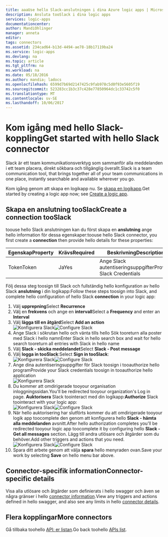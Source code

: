 ```yaml
---
title: aaaUse hello Slack-anslutningen i dina Azure logic apps | Microsoft Docs
description: Ansluta tooSlack i dina logic apps
services: logic-apps
documentationcenter: 
author: MandiOhlinger
manager: anneta
editor: 
tags: connectors
ms.assetid: 234cad64-b13d-4494-ae78-18b17119ba24
ms.service: logic-apps
ms.devlang: na
ms.topic: article
ms.tgt_pltfrm: na
ms.workload: na
ms.date: 05/18/2016
ms.author: mandia; ladocs
ms.openlocfilehash: 6599d7b69d2147425c9fab978c5d0f93e5605f19
ms.sourcegitcommit: 523283cc1b3c37c428e77850964dc1c33742c5f0
ms.translationtype: MT
ms.contentlocale: sv-SE
ms.lasthandoff: 10/06/2017
---
```

# <a name="get-started-with-hello-slack-connector"></a><span data-ttu-id="1bc7e-103">Kom igång med hello Slack-koppling</span><span class="sxs-lookup"><span data-stu-id="1bc7e-103">Get started with hello Slack connector</span></span>
<span data-ttu-id="1bc7e-104">Slack är ett team kommunikationsverktyg som sammanför alla meddelanden i ett team placera, direkt sökbara och tillgänglig överallt.</span><span class="sxs-lookup"><span data-stu-id="1bc7e-104">Slack is a team communication tool, that brings together all of your team communications in one place, instantly searchable and available wherever you go.</span></span> 

<span data-ttu-id="1bc7e-105">Kom igång genom att skapa en logikapp nu. Se [skapa en logikapp](../logic-apps/logic-apps-create-a-logic-app.md).</span><span class="sxs-lookup"><span data-stu-id="1bc7e-105">Get started by creating a logic app now; see [Create a logic app](../logic-apps/logic-apps-create-a-logic-app.md).</span></span>

## <a name="create-a-connection-tooslack"></a><span data-ttu-id="1bc7e-106">Skapa en anslutning tooSlack</span><span class="sxs-lookup"><span data-stu-id="1bc7e-106">Create a connection tooSlack</span></span>
<span data-ttu-id="1bc7e-107">toouse hello Slack anslutningen kan du först skapa en **anslutning** ange hello information för dessa egenskaper:</span><span class="sxs-lookup"><span data-stu-id="1bc7e-107">toouse hello Slack connector, you first create a **connection** then provide hello details for these properties:</span></span> 

| <span data-ttu-id="1bc7e-108">Egenskap</span><span class="sxs-lookup"><span data-stu-id="1bc7e-108">Property</span></span> | <span data-ttu-id="1bc7e-109">Krävs</span><span class="sxs-lookup"><span data-stu-id="1bc7e-109">Required</span></span> | <span data-ttu-id="1bc7e-110">Beskrivning</span><span class="sxs-lookup"><span data-stu-id="1bc7e-110">Description</span></span> |
| --- | --- | --- |
| <span data-ttu-id="1bc7e-111">Token</span><span class="sxs-lookup"><span data-stu-id="1bc7e-111">Token</span></span> |<span data-ttu-id="1bc7e-112">Ja</span><span class="sxs-lookup"><span data-stu-id="1bc7e-112">Yes</span></span> |<span data-ttu-id="1bc7e-113">Ange Slack autentiseringsuppgifter</span><span class="sxs-lookup"><span data-stu-id="1bc7e-113">Provide Slack Credentials</span></span> |

<span data-ttu-id="1bc7e-114">Följ dessa steg toosign till Slack och fullständig hello konfiguration av hello Slack **anslutning** i din logikapp:</span><span class="sxs-lookup"><span data-stu-id="1bc7e-114">Follow these steps toosign into Slack, and complete hello configuration of hello Slack **connection** in your logic app:</span></span>

1. <span data-ttu-id="1bc7e-115">Välj **upprepning**</span><span class="sxs-lookup"><span data-stu-id="1bc7e-115">Select **Recurrence**</span></span>
2. <span data-ttu-id="1bc7e-116">Välj en **frekvens** och ange en **intervall**</span><span class="sxs-lookup"><span data-stu-id="1bc7e-116">Select a **Frequency** and enter an **Interval**</span></span>
3. <span data-ttu-id="1bc7e-117">Välj **lägga till en åtgärd**</span><span class="sxs-lookup"><span data-stu-id="1bc7e-117">Select **Add an action**</span></span>  
   <span data-ttu-id="1bc7e-118">![Konfigurera Slack][1]</span><span class="sxs-lookup"><span data-stu-id="1bc7e-118">![Configure Slack][1]</span></span>  
4. <span data-ttu-id="1bc7e-119">Ange Slack i sökrutan hello och vänta tills hello Sök tooreturn alla poster med Slack i hello namn</span><span class="sxs-lookup"><span data-stu-id="1bc7e-119">Enter Slack in hello search box and wait for hello search tooreturn all entries with Slack in hello name</span></span>
5. <span data-ttu-id="1bc7e-120">Välj **Slack - skicka meddelandet**</span><span class="sxs-lookup"><span data-stu-id="1bc7e-120">Select **Slack - Post message**</span></span>
6. <span data-ttu-id="1bc7e-121">Välj **logga in tooSlack**:</span><span class="sxs-lookup"><span data-stu-id="1bc7e-121">Select **Sign in tooSlack**:</span></span>  
   <span data-ttu-id="1bc7e-122">![Konfigurera Slack][2]</span><span class="sxs-lookup"><span data-stu-id="1bc7e-122">![Configure Slack][2]</span></span>
7. <span data-ttu-id="1bc7e-123">Ange dina autentiseringsuppgifter för Slack toosign i tooauthorize hello program</span><span class="sxs-lookup"><span data-stu-id="1bc7e-123">Provide your Slack credentials toosign in tooauthorize hello  application</span></span>    
   ![Konfigurera Slack][3]  
8. <span data-ttu-id="1bc7e-125">Du kommer att omdirigerade tooyour organisation inloggningssidan.</span><span class="sxs-lookup"><span data-stu-id="1bc7e-125">You'll be redirected tooyour organization's Log in page.</span></span> <span data-ttu-id="1bc7e-126">**Auktorisera** Slack toointeract med din logikapp:</span><span class="sxs-lookup"><span data-stu-id="1bc7e-126">**Authorize** Slack toointeract with your logic app:</span></span>      
   <span data-ttu-id="1bc7e-127">![Konfigurera Slack][5]</span><span class="sxs-lookup"><span data-stu-id="1bc7e-127">![Configure Slack][5]</span></span> 
9. <span data-ttu-id="1bc7e-128">När hello auktorisering har slutförts kommer du att omdirigerade tooyour logik app toocomplete den genom att konfigurera hello **Slack - hämta alla meddelanden** avsnitt.</span><span class="sxs-lookup"><span data-stu-id="1bc7e-128">After hello authorization completes you'll be redirected tooyour logic app toocomplete it by configuring hello **Slack - Get all messages** section.</span></span> <span data-ttu-id="1bc7e-129">Lägg till andra utlösare och åtgärder som du behöver.</span><span class="sxs-lookup"><span data-stu-id="1bc7e-129">Add other triggers and actions that you need.</span></span>  
   <span data-ttu-id="1bc7e-130">![Konfigurera Slack][6]</span><span class="sxs-lookup"><span data-stu-id="1bc7e-130">![Configure Slack][6]</span></span>
10. <span data-ttu-id="1bc7e-131">Spara ditt arbete genom att välja **spara** hello menyraden ovan.</span><span class="sxs-lookup"><span data-stu-id="1bc7e-131">Save your work by selecting **Save** on hello menu bar above.</span></span>

## <a name="connector-specific-details"></a><span data-ttu-id="1bc7e-132">Connector-specifik information</span><span class="sxs-lookup"><span data-stu-id="1bc7e-132">Connector-specific details</span></span>

<span data-ttu-id="1bc7e-133">Visa alla utlösare och åtgärder som definierats i hello swagger och även se några gränser i hello [connector information](/connectors/slack/).</span><span class="sxs-lookup"><span data-stu-id="1bc7e-133">View any triggers and actions defined in hello swagger, and also see any limits in hello [connector details](/connectors/slack/).</span></span>

## <a name="more-connectors"></a><span data-ttu-id="1bc7e-134">Flera kopplingar</span><span class="sxs-lookup"><span data-stu-id="1bc7e-134">More connectors</span></span>
<span data-ttu-id="1bc7e-135">Gå tillbaka toohello [API: er listan](apis-list.md).</span><span class="sxs-lookup"><span data-stu-id="1bc7e-135">Go back toohello [APIs list](apis-list.md).</span></span>

[1]: ./media/connectors-create-api-slack/connectionconfig1.png
[2]: ./media/connectors-create-api-slack/connectionconfig2.png 
[3]: ./media/connectors-create-api-slack/connectionconfig3.png
[4]: ./media/connectors-create-api-slack/connectionconfig4.png
[5]: ./media/connectors-create-api-slack/connectionconfig5.png
[6]: ./media/connectors-create-api-slack/connectionconfig6.png
